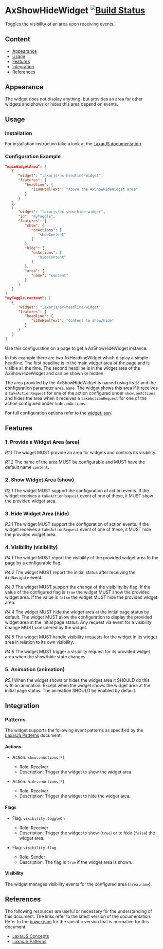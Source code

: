 # AxShowHideWidget [![Build Status](https://travis-ci.org/LaxarJS/ax-show-hide-widget.svg?branch=master)](https://travis-ci.org/LaxarJS/ax-show-hide-widget)

Toggles the visibility of an area upon receiving events.

## Content
* [Appearance](#appearance)
* [Usage](#usage)
* [Features](#features)
* [Integration](#integration)
* [References](#references)

## Appearance
The widget does not display anything, but provides an area for other widgets and shows or hides this area depend on events.


## Usage
### Installation
For installation instruction take a look at the [LaxarJS documentation](https://github.com/LaxarJS/laxar/blob/master/docs/manuals/installing_widgets.md).

### Configuration Example
```json
"mainWidgetArea": [
   {
      "widget": "laxarjs/ax-headline-widget",
      "features": {
         "headline": {
            "i18nHtmlText": "Above the AxShowHideWidget area"
         }
      }
   },
   {
      "widget": "laxarjs/ax-show-hide-widget",
      "id": "myToggle",
      "features": {
         "show": {
            "onActions": [
               "showContent"
            ]
         },
         "hide": {
            "onActions": [
               "hideContent"
            ]
         },
         "area": {
            "name": "content"
         }
      }
   }
]
"myToggle.content": [
   {
      "widget": "laxarjs/ax-headline-widget",
      "features": {
         "headline": {
            "i18nHtmlText": "Content to show/hide"
         }
      }
   }
]
```
Use this configuration on a page to get a AxShowHideWidget instance.

In this example there are two AxHeadlineWidget which display a simple headline.
The first headline is in the main widget area of the page and is visible all the time.
The second headline is in the widget area of the AxShowHideWidget and can be shown or hidden.

The area provided by the AxShowHideWidget is named using its `id` and the configuration parameter `area.name`.
The widget shows this area if it receives a `takeActionRequest` for one of the action configured under `show.onActions` and hides the area when it receives a `takeActionRequest` for one of the action configured under `hide.onActions`.

For full configuration options refer to the [widget.json](widget.json).

## Features
### 1. Provide a Widget Area (area)
*R1.1* The widget MUST provide an area for widgets and controls its visibility.

*R1.2* The name of the area MUST be configurable and MUST have the default name `content`.


### 2. Show Widget Area (show)
*R2.1* The widget MUST support the configuration of action events.
If the widget receives a `takeActionRequest` event of one of these, it MUST show the provided widget area.

### 3. Hide Widget Area (hide)
*R3.1* The widget MUST support the configuration of action events.
If the widget receives a `takeActionRequest` event of one of these, it MUST hide the provided widget area.

### 4. Visibility (visibility)
*R4.1* The widget MUST report the visibility of the provided widget area to the page by a configurable flag.

*R4.2* The widget MUST report the initial status after receiving the `didNavigate` event.

*R4.3* The widget MUST support the change of the visibility by flag.
If the value of the configured flag is `true` the widget MUST show the provided widget area.
If the value is `false` the widget MUST hide the provided widget area.

*R4.4* The widget MUST hide the widget area at the initial page status by default.
The widget MUST allow the configuration to display the provided widget area at the initial page status.
Any request via event for a visibility change MUST considered by the widget.

*R4.5* The widget MUST handle visibility requests for the widget in its widget area in relation to its own visibility.

*R4.6* The widget MUST trigger a visibility request for its provided widget area when the show/hide state changes.

### 5. Animation (animation)
*R5.1* When the widget shows or hides the widget area it SHOULD do this with an animation.
Except when the widget shows the widget area at the initial page status.
The animation SHOULD be enabled by default.

## Integration
### Patterns
The widget supports the following event patterns as specified by the [LaxarJS Patterns] document.

#### Actions
* Action: `show.onActions[*]`
   * Role: Receiver
   * Description: Trigger the widget to show the widget area


* Action: `hide.onActions[*]`
   * Role: Receiver
   * Description: Trigger the widget to hide the widget area.


#### Flags
* Flag: `visibility.toggleOn`
   * Role: Receiver
   * Description: Trigger the widget to show (`true`) or to hide (`false`) the widget area.


* Flag: `visibility.flag`
   * Role: Sender
   * Description: The flag is `true` if the widget area is shown.


#### Visibility
The widget manages visibility events for the configured area (`area.name`).

## References
The following resources are useful or necessary for the understanding of this document.
The links refer to the latest version of the documentation.
Refer to the [bower.json](bower.json) for the specific version that is normative for this document.

* [LaxarJS Concepts]
* [LaxarJS Patterns]

[LaxarJS Concepts]: https://github.com/LaxarJS/laxar/blob/master/docs/concepts.md "LaxarJS Concepts"
[LaxarJS Patterns]: https://github.com/LaxarJS/laxar_patterns/blob/master/docs/index.md "LaxarJS Patterns"
